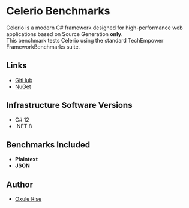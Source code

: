 # Celerio Benchmarks

Celerio is a modern C# framework designed for high-performance web applications based on Source Generation **only**.  
This benchmark tests Celerio using the standard TechEmpower FrameworkBenchmarks suite.

## Links

- [GitHub](https://github.com/Oxule/Celerio)
- [NuGet](https://www.nuget.org/packages/Celerio)

## Infrastructure Software Versions

- C# 12
- .NET 8

## Benchmarks Included

- **Plaintext**
- **JSON**

## Author

* [Oxule Rise](https://github.com/Oxule)
